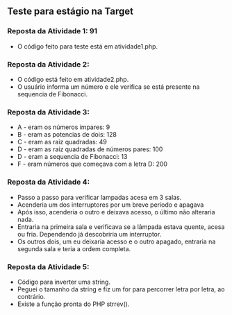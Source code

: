 ## Teste para estágio na Target

### Reposta da Atividade 1: 91
 - O código feito para teste está em atividade1.php.

### Reposta da Atividade 2:
  - O código está feito em atividade2.php.
  - O usuário informa um número e ele verifica se está presente na sequencia de Fibonacci.

### Reposta da Atividade 3:
  - A - eram os números impares: 9
  - B - eram as potencias de dois: 128
  - C - eram as raiz quadradas: 49
  - D - eram as raiz quadradas de números pares: 100
  - D - eram a sequencia de Fibonacci: 13
  - F - eram números que começava com a letra D: 200

### Reposta da Atividade 4:
  - Passo a passo para verificar lampadas acesa em 3 salas.
  - Acenderia um dos interruptores por um breve período e apagava
  - Após isso,  acenderia o outro e deixava acesso, o último não alteraria nada.
  - Entraria na primeira sala e verificava se a lâmpada estava  quente, acesa ou fria. Dependendo já descobriria um interruptor.
  - Os outros dois, um eu deixaria acesso e o outro apagado, entraria na segunda sala e teria a ordem completa.

### Reposta da Atividade 5:
  - Código para inverter uma string.
  - Peguei o tamanho da string e fiz um for para percorrer letra por letra, ao contrário.
  - Existe a função pronta do PHP strrev().